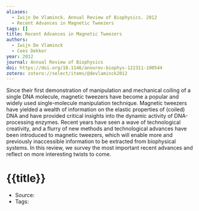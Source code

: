 ```yaml
---
aliases:
  - Iwijn De Vlaminck. Annual Review of Biophysics. 2012
  - Recent Advances in Magnetic Tweezers
tags: []
title: Recent Advances in Magnetic Tweezers
authors:
  - Iwijn De Vlaminck
  - Cees Dekker
year: 2012
journal: Annual Review of Biophysics
doi: https://doi.org/10.1146/annurev-biophys-122311-100544
zotero: zotero://select/items/@devlaminck2012
---
```

<!-- START_ABSTRACT -->
Since their first demonstration of manipulation and mechanical coiling of a single DNA molecule, magnetic tweezers have become a popular and widely used single-molecule manipulation technique. Magnetic tweezers have yielded a wealth of information on the elastic properties of (coiled) DNA and have provided critical insights into the dynamic activity of DNA-processing enzymes. Recent years have seen a wave of technological creativity, and a flurry of new methods and technological advances have been introduced to magnetic tweezers, which will enable more and previously inaccessible information to be extracted from biophysical systems. In this review, we survey the most important recent advances and reflect on more interesting twists to come.
<!-- END_ABSTRACT -->

<!-- START_TEMPLATE -->
# {{title}}

- Source:
- Tags: 
<!-- END_TEMPLATE -->